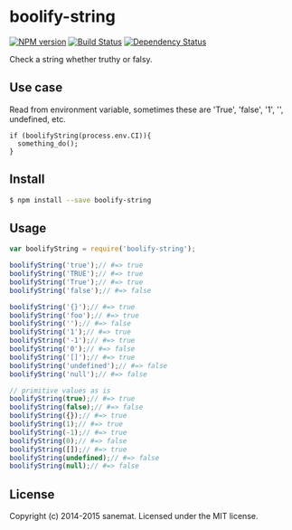 # boolify-string
[![NPM version][npm-image]][npm-url] [![Build Status][travis-image]][travis-url] [![Dependency Status][daviddm-url]][daviddm-image]

Check a string whether truthy or falsy.

## Use case
  Read from environment variable, sometimes these are 'True', 'false', '1', '', undefined, etc.

```
if (boolifyString(process.env.CI)){
  something_do();
}
```

## Install

```bash
$ npm install --save boolify-string
```


## Usage

```javascript
var boolifyString = require('boolify-string');

boolifyString('true');// #=> true
boolifyString('TRUE');// #=> true
boolifyString('True');// #=> true
boolifyString('false');// #=> false

boolifyString('{}');// #=> true
boolifyString('foo');// #=> true
boolifyString('');// #=> false
boolifyString('1');// #=> true
boolifyString('-1');// #=> true
boolifyString('0');// #=> false
boolifyString('[]');// #=> true
boolifyString('undefined');// #=> false
boolifyString('null');// #=> false

// primitive values as is
boolifyString(true);// #=> true
boolifyString(false);// #=> false
boolifyString({});// #=> true
boolifyString(1);// #=> true
boolifyString(-1);// #=> true
boolifyString(0);// #=> false
boolifyString([]);// #=> true
boolifyString(undefined);// #=> false
boolifyString(null);// #=> false
```


## License

Copyright (c) 2014-2015 sanemat. Licensed under the MIT license.


[npm-url]: https://npmjs.org/package/boolify-string
[npm-image]: https://badge.fury.io/js/boolify-string.svg
[travis-url]: https://travis-ci.org/sanemat/node-boolify-string
[travis-image]: https://travis-ci.org/sanemat/node-boolify-string.svg?branch=master
[daviddm-url]: https://david-dm.org/sanemat/node-boolify-string.svg?theme=shields.io
[daviddm-image]: https://david-dm.org/sanemat/node-boolify-string
